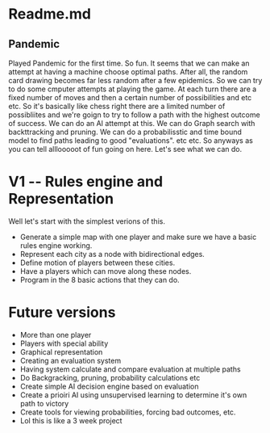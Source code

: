 # Readme.md

## Pandemic
Played Pandemic for the first time. So fun. It seems that we can make an attempt at having a machine choose optimal paths. After all, the random card drawing becomes far less random after a few epidemics. So we can try to do some cmputer attempts at playing the game. At each turn there are a fixed number of moves and then a certain number of possibilities and etc etc. So it's basically like chess right there are a limited number of possibliites and we're goign to try to follow a path with the highest outcome of success. We can do an AI attempt at this. We can do Graph search with backttracking and pruning. We can do a probabilisstic and time bound model to find paths leading to good "evaluations". etc etc. So anyways as you can tell alllooooot of fun going on here. Let's see what we can do.

# V1 -- Rules engine and Representation
Well let's start with the simplest verions of this.
* Generate a simple map with one player and make sure we have a basic rules engine working.
* Represent each city as a node with bidirectional edges.
* Define motion of players between these cities.
* Have a players which can move along these nodes.
* Program in the 8 basic actions that they can do.

# Future versions
* More than one player
* Players with special ability
* Graphical representation
* Creating an evaluation system
* Having system calculate and compare evaluation at multiple paths
* Do Backgracking, pruning, probability calculations etc
* Create simple AI decision engine based on evaluation
* Create a prioiri AI using unsupervised learning to determine it's own path to victory
* Create tools for viewing probabilities, forcing bad outcomes, etc.
* Lol this is like a 3 week project
